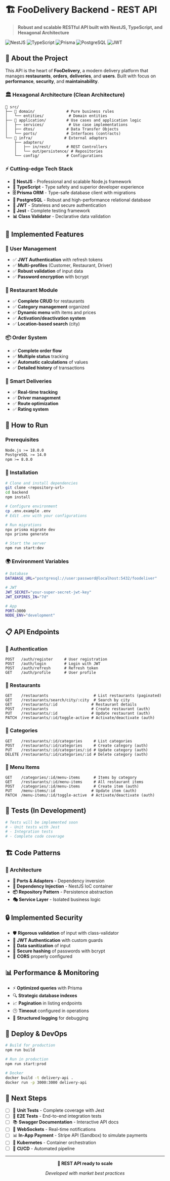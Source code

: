# 🏗️ FooDelivery Backend - REST API

> **Robust and scalable RESTful API built with NestJS, TypeScript, and Hexagonal Architecture**

![NestJS](https://img.shields.io/badge/NestJS-E0234E?style=for-the-badge&logo=nestjs&logoColor=white)
![TypeScript](https://img.shields.io/badge/TypeScript-007ACC?style=for-the-badge&logo=typescript&logoColor=white)
![Prisma](https://img.shields.io/badge/Prisma-3982CE?style=for-the-badge&logo=Prisma&logoColor=white)
![PostgreSQL](https://img.shields.io/badge/PostgreSQL-316192?style=for-the-badge&logo=postgresql&logoColor=white)
![JWT](https://img.shields.io/badge/JWT-black?style=for-the-badge&logo=JSON%20web%20tokens)

## 🎯 About the Project

This API is the heart of **FooDelivery**, a modern delivery platform that manages **restaurants**, **orders**, **deliveries**, and **users**. Built with focus on **performance**, **security**, and **maintainability**.

### 🏛️ Hexagonal Architecture (Clean Architecture)

```
📁 src/
├── 🏢 domain/              # Pure business rules
│   └── entities/           # Domain entities
├── 🎯 application/         # Use cases and application logic
│   ├── services/           # Use case implementations
│   ├── dtos/              # Data Transfer Objects
│   └── ports/             # Interfaces (contracts)
└── 🔌 infra/              # External adapters
    ├── adapters/
    │   ├── in/rest/       # REST Controllers
    │   └── out/persistence/ # Repositories
    └── config/            # Configurations
```

### ⚡ Cutting-edge Tech Stack

- **🚀 NestJS** - Professional and scalable Node.js framework
- **📘 TypeScript** - Type safety and superior developer experience
- **🗄️ Prisma ORM** - Type-safe database client with migrations
- **🐘 PostgreSQL** - Robust and high-performance relational database
- **🔐 JWT** - Stateless and secure authentication
- **🧪 Jest** - Complete testing framework
- **📊 Class Validator** - Declarative data validation

## 🌟 Implemented Features

### 👥 User Management
- ✅ **JWT Authentication** with refresh tokens
- ✅ **Multi-profiles** (Customer, Restaurant, Driver)
- ✅ **Robust validation** of input data
- ✅ **Password encryption** with bcrypt

### 🏪 Restaurant Module
- ✅ **Complete CRUD** for restaurants
- ✅ **Category management** organized
- ✅ **Dynamic menu** with items and prices
- ✅ **Activation/deactivation system**
- ✅ **Location-based search** (city)

### 📦 Order System
- ✅ **Complete order flow**
- ✅ **Multiple status** tracking
- ✅ **Automatic calculations** of values
- ✅ **Detailed history** of transactions

### 🚚 Smart Deliveries
- ✅ **Real-time tracking**
- ✅ **Driver management**
- ✅ **Route optimization**
- ✅ **Rating system**

## 🚀 How to Run

### Prerequisites
```bash
Node.js >= 18.0.0
PostgreSQL >= 14.0
npm >= 8.0.0
```

### 🔧 Installation

```bash
# Clone and install dependencies
git clone <repository-url>
cd backend
npm install

# Configure environment
cp .env.example .env
# Edit .env with your configurations

# Run migrations
npx prisma migrate dev
npx prisma generate

# Start the server
npm run start:dev
```

### 🌍 Environment Variables

```bash
# Database
DATABASE_URL="postgresql://user:password@localhost:5432/foodeliver"

# JWT
JWT_SECRET="your-super-secret-jwt-key"
JWT_EXPIRES_IN="7d"

# App
PORT=3000
NODE_ENV="development"
```

## 📋 API Endpoints

### 🔐 Authentication
```http
POST   /auth/register     # User registration
POST   /auth/login        # Login with JWT
POST   /auth/refresh      # Refresh token
GET    /auth/profile      # User profile
```

### 🏪 Restaurants
```http
GET    /restaurants                    # List restaurants (paginated)
GET    /restaurants/search/city/:city  # Search by city
GET    /restaurants/:id               # Restaurant details
POST   /restaurants                   # Create restaurant (auth)
PUT    /restaurants/:id               # Update restaurant (auth)
PATCH  /restaurants/:id/toggle-active # Activate/deactivate (auth)
```

### 📂 Categories
```http
GET    /restaurants/:id/categories     # List categories
POST   /restaurants/:id/categories     # Create category (auth)
PUT    /restaurants/:id/categories/:id # Update category (auth)
DELETE /restaurants/:id/categories/:id # Delete category (auth)
```

### 🍕 Menu Items
```http
GET    /categories/:id/menu-items      # Items by category
GET    /restaurants/:id/menu-items     # All restaurant items
POST   /categories/:id/menu-items      # Create item (auth)
PUT    /menu-items/:id                # Update item (auth)
PATCH  /menu-items/:id/toggle-active  # Activate/deactivate (auth)
```

## 🧪 Tests (In Development)

```bash
# Tests will be implemented soon
# - Unit tests with Jest
# - Integration tests
# - Complete code coverage
```

## 🏗️ Code Patterns

### 📐 Architecture

- **🎯 Ports & Adapters** - Dependency inversion
- **🧩 Dependency Injection** - NestJS IoC container
- **📦 Repository Pattern** - Persistence abstraction
- **🎭 Service Layer** - Isolated business logic

## 🔒 Implemented Security

- 🛡️ **Rigorous validation** of input with class-validator
- 🔐 **JWT Authentication** with custom guards  
- 🧹 **Data sanitization** of input
- 🔑 **Secure hashing** of passwords with bcrypt
- 🚫 **CORS** properly configured

## 📊 Performance & Monitoring

- ⚡ **Optimized queries** with Prisma
- 🔍 **Strategic database indexes**
- 📈 **Pagination** in listing endpoints
- 🕒 **Timeout** configured in operations
- 📝 **Structured logging** for debugging

## 🚀 Deploy & DevOps

```bash
# Build for production
npm run build

# Run in production
npm run start:prod

# Docker
docker build -t delivery-api .
docker run -p 3000:3000 delivery-api
```

## 🎯 Next Steps

- [ ] 🧪 **Unit Tests** - Complete coverage with Jest
- [ ] 🧪 **E2E Tests** - End-to-end integration tests
- [ ] 📚 **Swagger Documentation** - Interactive API docs
- [ ] 🔔 **WebSockets** - Real-time notifications
- [ ] 📊 **In-App Payment** - Stripe API (Sandbox) to simulate payments
- [ ] 🐳 **Kubernetes** - Container orchestration
- [ ] 🚀 **CI/CD** - Automated pipeline

---

<div align="center">
  <p><strong>🚀 REST API ready to scale</strong></p>
  <p><em>Developed with market best practices</em></p>
</div>